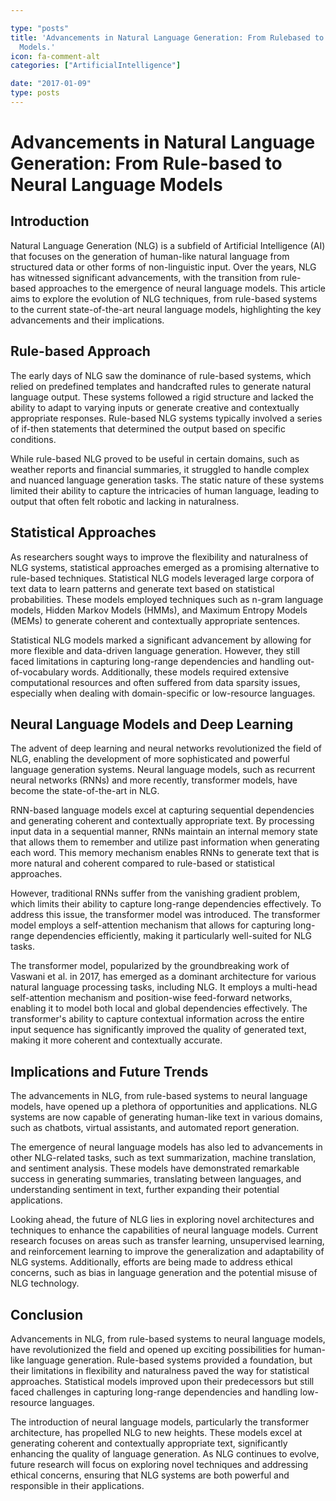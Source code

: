 ```yaml
---

type: "posts"
title: 'Advancements in Natural Language Generation: From Rulebased to Neural Language
  Models.'
icon: fa-comment-alt
categories: ["ArtificialIntelligence"]

date: "2017-01-09"
type: posts
---
```





# Advancements in Natural Language Generation: From Rule-based to Neural Language Models

## Introduction

Natural Language Generation (NLG) is a subfield of Artificial Intelligence (AI) that focuses on the generation of human-like natural language from structured data or other forms of non-linguistic input. Over the years, NLG has witnessed significant advancements, with the transition from rule-based approaches to the emergence of neural language models. This article aims to explore the evolution of NLG techniques, from rule-based systems to the current state-of-the-art neural language models, highlighting the key advancements and their implications.

## Rule-based Approach

The early days of NLG saw the dominance of rule-based systems, which relied on predefined templates and handcrafted rules to generate natural language output. These systems followed a rigid structure and lacked the ability to adapt to varying inputs or generate creative and contextually appropriate responses. Rule-based NLG systems typically involved a series of if-then statements that determined the output based on specific conditions.

While rule-based NLG proved to be useful in certain domains, such as weather reports and financial summaries, it struggled to handle complex and nuanced language generation tasks. The static nature of these systems limited their ability to capture the intricacies of human language, leading to output that often felt robotic and lacking in naturalness.

## Statistical Approaches

As researchers sought ways to improve the flexibility and naturalness of NLG systems, statistical approaches emerged as a promising alternative to rule-based techniques. Statistical NLG models leveraged large corpora of text data to learn patterns and generate text based on statistical probabilities. These models employed techniques such as n-gram language models, Hidden Markov Models (HMMs), and Maximum Entropy Models (MEMs) to generate coherent and contextually appropriate sentences.

Statistical NLG models marked a significant advancement by allowing for more flexible and data-driven language generation. However, they still faced limitations in capturing long-range dependencies and handling out-of-vocabulary words. Additionally, these models required extensive computational resources and often suffered from data sparsity issues, especially when dealing with domain-specific or low-resource languages.

## Neural Language Models and Deep Learning

The advent of deep learning and neural networks revolutionized the field of NLG, enabling the development of more sophisticated and powerful language generation systems. Neural language models, such as recurrent neural networks (RNNs) and more recently, transformer models, have become the state-of-the-art in NLG.

RNN-based language models excel at capturing sequential dependencies and generating coherent and contextually appropriate text. By processing input data in a sequential manner, RNNs maintain an internal memory state that allows them to remember and utilize past information when generating each word. This memory mechanism enables RNNs to generate text that is more natural and coherent compared to rule-based or statistical approaches.

However, traditional RNNs suffer from the vanishing gradient problem, which limits their ability to capture long-range dependencies effectively. To address this issue, the transformer model was introduced. The transformer model employs a self-attention mechanism that allows for capturing long-range dependencies efficiently, making it particularly well-suited for NLG tasks.

The transformer model, popularized by the groundbreaking work of Vaswani et al. in 2017, has emerged as a dominant architecture for various natural language processing tasks, including NLG. It employs a multi-head self-attention mechanism and position-wise feed-forward networks, enabling it to model both local and global dependencies effectively. The transformer's ability to capture contextual information across the entire input sequence has significantly improved the quality of generated text, making it more coherent and contextually accurate.

## Implications and Future Trends

The advancements in NLG, from rule-based systems to neural language models, have opened up a plethora of opportunities and applications. NLG systems are now capable of generating human-like text in various domains, such as chatbots, virtual assistants, and automated report generation.

The emergence of neural language models has also led to advancements in other NLG-related tasks, such as text summarization, machine translation, and sentiment analysis. These models have demonstrated remarkable success in generating summaries, translating between languages, and understanding sentiment in text, further expanding their potential applications.

Looking ahead, the future of NLG lies in exploring novel architectures and techniques to enhance the capabilities of neural language models. Current research focuses on areas such as transfer learning, unsupervised learning, and reinforcement learning to improve the generalization and adaptability of NLG systems. Additionally, efforts are being made to address ethical concerns, such as bias in language generation and the potential misuse of NLG technology.

## Conclusion

Advancements in NLG, from rule-based systems to neural language models, have revolutionized the field and opened up exciting possibilities for human-like language generation. Rule-based systems provided a foundation, but their limitations in flexibility and naturalness paved the way for statistical approaches. Statistical models improved upon their predecessors but still faced challenges in capturing long-range dependencies and handling low-resource languages.

The introduction of neural language models, particularly the transformer architecture, has propelled NLG to new heights. These models excel at generating coherent and contextually appropriate text, significantly enhancing the quality of language generation. As NLG continues to evolve, future research will focus on exploring novel techniques and addressing ethical concerns, ensuring that NLG systems are both powerful and responsible in their applications.